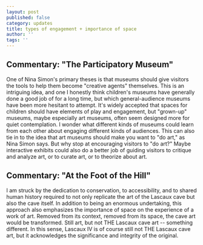 ```yaml
---
layout: post
published: false
category: updates
title: types of engagement + importance of space
author: ''
tags: ''
---
```

## Commentary: "The Participatory Museum"

One of Nina Simon's primary theses is that museums should give visitors the tools to help them become "creative agents" themselves. This is an intriguing idea, and one I honestly think children's museums have generally done a good job of for a long time, but which general-audience museums have been more hesitant to attempt. It's widely accepted that spaces for children should have elements of play and engagement, but "grown-up" museums, maybe especially art museums, often seem designed more for quiet contemplation. I wonder what different kinds of museums could learn from each other about engaging different kinds of audiences. This can also tie in to the idea that art museums should make you want to "do art," as Nina Simon says. But why stop at encouraging visitors to "do art?" Maybe interactive exhibits could also do a better job of guiding visitors to critique and analyze art, or to curate art, or to theorize about art. 

## Commentary: "At the Foot of the Hill"

I am struck by the dedication to conservation, to accessibility, and to shared human history required to not only replicate the art of the Lascaux cave but also the cave itself. In addition to being an enormous undertaking, this approach also emphasizes the importance of space on the experience of a work of art. Removed from its context, removed from its space, the cave art would be transformed. Still art, but not THE Lascaux cave art -- something different. In this sense, Lascaux IV is of course still not THE Lascaux cave art, but it acknowledges the significance and integrity of the original.

